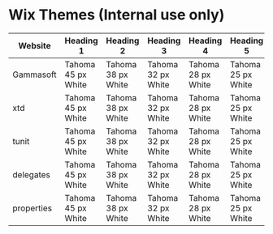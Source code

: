 # Wix Themes (**Internal use only**)

| Website    | Heading 1                  | Heading 2                  | Heading 3                  | Heading 4                  | Heading 5                  | Heading 6                  | Paragraph 1                | Paragraph 2                | Paragraph 3                |
| ---------- | -------------------------- | -------------------------- | -------------------------- | -------------------------- | -------------------------- | -------------------------- | -------------------------- | -------------------------- | -------------------------- |
| Gammasoft  | Tahoma 45 px White         | Tahoma 38 px White         | Tahoma 32 px White         | Tahoma 28 px White         | Tahoma 25 px White         | Tahoma 22 px White         | Tahoma 16 px White         | Courier New 16 px White    | Proxima nova 16 px (Blue)  |
| xtd        | Tahoma 45 px White         | Tahoma 38 px White         | Tahoma 32 px White         | Tahoma 28 px White         | Tahoma 25 px White         | Tahoma 22 px White         | Tahoma 16 px White         | Courier New 16 px White    | Proxima nova 16 px (Blue)  |
| tunit      | Tahoma 45 px White         | Tahoma 38 px White         | Tahoma 32 px White         | Tahoma 28 px White         | Tahoma 25 px White         | Tahoma 22 px White         | Tahoma 16 px White         | Courier New 16 px White    | Proxima nova 16 px (Blue)  |
| delegates  | Tahoma 45 px White         | Tahoma 38 px White         | Tahoma 32 px White         | Tahoma 28 px White         | Tahoma 25 px White         | Tahoma 22 px White         | Tahoma 16 px White         | Courier New 16 px White    | Proxima nova 16 px (Blue)  |
| properties | Tahoma 45 px White         | Tahoma 38 px White         | Tahoma 32 px White         | Tahoma 28 px White         | Tahoma 25 px White         | Tahoma 22 px White         | Tahoma 16 px White         | Courier New 16 px White    | Tahoma 16 px (Blue)  |
